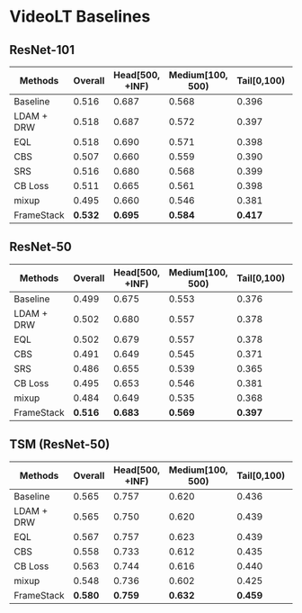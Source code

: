 # VideoLT Baselines

## ResNet-101

Methods | Overall | Head[500, +INF) | Medium[100, 500) | Tail[0,100) | Script | Checkpoint
-|-|-|-|-|-|-
Baseline | 0.516 | 0.687 | 0.568 | 0.396 | [baseline.sh](https://github.com/17Skye17/VideoLT/blob/master/scripts/baseline.sh) | link
LDAM + DRW | 0.518 | 0.687 | 0.572 | 0.397 | [ldamloss.sh](https://github.com/17Skye17/VideoLT/blob/master/scripts/ldamloss.sh) | link
EQL | 0.518 | 0.690 | 0.571 | 0.398 | [EQL.sh](https://github.com/17Skye17/VideoLT/blob/master/scripts/EQL.sh) | link
CBS | 0.507 | 0.660 | 0.559 | 0.390 | [CBS.sh](https://github.com/17Skye17/VideoLT/blob/master/scripts/CBS.sh) | link
SRS | 0.516 | 0.680 | 0.568 | 0.399 | [SRS.sh](https://github.com/17Skye17/VideoLT/blob/master/scripts/SRS.sh) | link
CB Loss | 0.511 | 0.665 | 0.561 | 0.398 | [cbloss.sh](https://github.com/17Skye17/VideoLT/blob/master/scripts/cbloss.sh) | link
mixup | 0.495 | 0.660 | 0.546 | 0.381 | [mixup.sh](https://github.com/17Skye17/VideoLT/blob/master/scripts/mixup.sh) | link
FrameStack | **0.532** |  **0.695** | **0.584** | **0.417** | [framestack.sh](https://github.com/17Skye17/VideoLT/blob/master/scripts/framestack.sh) | link


## ResNet-50

Methods | Overall | Head[500, +INF) | Medium[100, 500) | Tail[0,100) | Checkpoint
-|-|-|-|-|-
Baseline | 0.499 | 0.675 | 0.553 | 0.376 | link
LDAM + DRW | 0.502 | 0.680 | 0.557 | 0.378 | link
EQL | 0.502 | 0.679 | 0.557 | 0.378 | link
CBS | 0.491 | 0.649 | 0.545 | 0.371 | link
SRS | 0.486 | 0.655 | 0.539 | 0.365 | link
CB Loss | 0.495 | 0.653 | 0.546 | 0.381 | link
mixup | 0.484 | 0.649 | 0.535 | 0.368 | link
FrameStack | **0.516** | **0.683** | **0.569** | **0.397** | link


## TSM (ResNet-50)

Methods | Overall | Head[500, +INF) | Medium[100, 500) | Tail[0,100) | Checkpoint
-|-|-|-|-|-
Baseline | 0.565 | 0.757 | 0.620 | 0.436 | link
LDAM + DRW | 0.565 | 0.750 | 0.620 | 0.439 | link
EQL | 0.567 | 0.757 | 0.623 | 0.439 | link
CBS | 0.558 | 0.733 | 0.612 | 0.435 | link
CB Loss | 0.563 | 0.744 | 0.616 | 0.440 | link
mixup | 0.548 | 0.736 | 0.602 | 0.425 | link
FrameStack | **0.580** |  **0.759** | **0.632** | **0.459** | link
